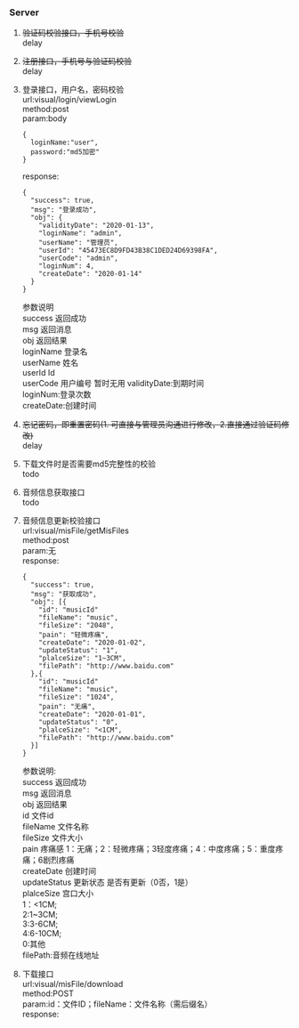 ### Server

1.  ~~验证码校验接口，手机号校验~~    
    delay
2.  ~~注册接口，手机号与验证码校验~~    
    delay
3.  登录接口，用户名，密码校验     
    url:visual/login/viewLogin    
    method:post    
    param:body    
    ```
    {
      loginName:"user",
      password:"md5加密"
    }
    ```
    response:    
    ```
    {  
      "success": true,  
      "msg": "登录成功",  
      "obj": {    
        "validityDate": "2020-01-13",
        "loginName": "admin",    
        "userName": "管理员",    
        "userId": "45473EC8D9FD43B38C1DED24D69398FA",    
        "userCode": "admin",
        "loginNum": 4,
        "createDate": "2020-01-14"  
      }
    }
    ```    
     参数说明   
      success 返回成功  
      msg 返回消息  
      obj 返回结果  
      loginName 登录名  
      userName 姓名  
      userId Id  
      userCode 用户编号 暂时无用
      validityDate:到期时间    
      loginNum:登录次数    
      createDate:创建时间    

4.  ~~忘记密码，即重置密码(1. 可直接与管理员沟通进行修改，2.直接通过验证码修改)~~    
    delay
5.  下载文件时是否需要md5完整性的校验    
    todo
6.  音频信息获取接口    
    todo
7.  音频信息更新校验接口    
    url:visual/misFile/getMisFiles     
    method:post    
    param:无    
    response:    
    ```
    {  
      "success": true,  
      "msg": "获取成功",  
      "obj": [{   
        "id": "musicId"
        "fileName": "music",    
        "fileSize": "2048",
        "pain": "轻微疼痛",
        "createDate": "2020-01-02",
        "updateStatus": "1",
        "plalceSize": "1~3CM",    
        "filePath": "http://www.baidu.com"  
      },{   
        "id": "musicId"
        "fileName": "music",    
        "fileSize": "1024",
        "pain": "无痛",
        "createDate": "2020-01-01",
        "updateStatus": "0",
        "plalceSize": "<1CM",    
        "filePath": "http://www.baidu.com"    
      }]
    }
    ```
    参数说明:    
    success 返回成功   
    msg 返回消息   
    obj 返回结果   
    id 文件id    
    fileName 文件名称   
    fileSize 文件大小   
    pain 疼痛感 1：无痛；2：轻微疼痛；3轻度疼痛；4：中度疼痛；5：重度疼痛；6剧烈疼痛     
    createDate 创建时间       
    updateStatus 更新状态 是否有更新（0否，1是）     
    plalceSize 宫口大小    
     1：<1CM;    
     2:1~3CM;    
     3:3-6CM;    
     4:6-10CM;    
     0:其他    
     filePath:音频在线地址    
8.  下载接口        
    url:visual/misFile/download             
    method:POST         
    param:id：文件ID；fileName：文件名称（需后缀名）    
    response:    
